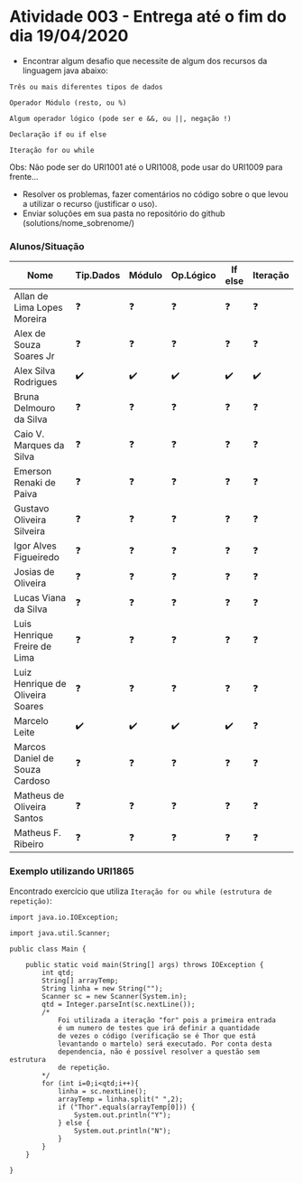 # Atividade 003 - Entrega até o fim do dia 19/04/2020

- Encontrar algum desafio que necessite de algum dos recursos da linguagem java abaixo: 

`Três ou mais diferentes tipos de dados`

`Operador Módulo (resto, ou %)`

`Algum operador lógico (pode ser e &&, ou ||, negação !)`

`Declaração if ou if else`

`Iteração for ou while`

Obs: Não pode ser do URI1001 até o URI1008, pode usar do URI1009 para frente...
- Resolver os problemas, fazer comentários no código sobre o que levou a utilizar o recurso (justificar o uso).
- Enviar soluções em sua pasta no repositório do github (solutions/nome_sobrenome/)

### Alunos/Situação

| Nome  | Tip.Dados | Módulo | Op.Lógico | If else | Iteração |
| ------------- | ------------- | ------------- | ------------- | ------------- | ------------- |
| Allan de Lima Lopes Moreira | :question: | :question: | :question: | :question: | :question: |
| Alex de Souza Soares Jr | :question: | :question: | :question: | :question: | :question: |
| Alex Silva Rodrigues | :heavy_check_mark: | :heavy_check_mark: | :heavy_check_mark: | :heavy_check_mark: | :heavy_check_mark: |
| Bruna Delmouro da Silva | :question: | :question: | :question: | :question: | :question: |
| Caio V. Marques da Silva | :question: | :question: | :question: | :question: | :question: |
| Emerson Renaki de Paiva | :question: | :question: | :question: | :question: | :question: |
| Gustavo Oliveira Silveira | :question: | :question: | :question: | :question: | :question: |
| Igor Alves Figueiredo | :question: | :question: | :question: | :question: | :question: |
| Josias de Oliveira | :question: | :question: | :question: | :question: | :question: |
| Lucas Viana da Silva | :question: | :question: | :question: | :question: | :question: |
| Luis Henrique Freire de Lima | :question: | :question: | :question: | :question: | :question: |
| Luiz Henrique de Oliveira Soares | :question: | :question: | :question: | :question: | :question: |
| Marcelo Leite | :heavy_check_mark: | :heavy_check_mark: | :heavy_check_mark: | :heavy_check_mark: | :question: |
| Marcos Daniel de Souza Cardoso | :question: | :question: | :question: | :question: | :question: |
| Matheus de Oliveira Santos | :question: | :question: | :question: | :question: | :question: |
| Matheus F. Ribeiro | :question: | :question: | :question: | :question: | :question: |

### Exemplo utilizando URI1865

Encontrado exercício que utiliza `Iteração for ou while (estrutura de repetição)`:

```
import java.io.IOException;
 
import java.util.Scanner;

public class Main {
 
    public static void main(String[] args) throws IOException {
        int qtd;
        String[] arrayTemp;
        String linha = new String("");
        Scanner sc = new Scanner(System.in);
        qtd = Integer.parseInt(sc.nextLine());
        /* 
            Foi utilizada a iteração "for" pois a primeira entrada
            é um numero de testes que irá definir a quantidade
            de vezes o código (verificação se é Thor que está
            levantando o martelo) será executado. Por conta desta
            dependencia, não é possível resolver a questão sem estrutura
            de repetição.
        */ 
        for (int i=0;i<qtd;i++){
            linha = sc.nextLine();
            arrayTemp = linha.split(" ",2);
            if ("Thor".equals(arrayTemp[0])) {
                System.out.println("Y");
            } else {
                System.out.println("N");
            }
        }
    }
 
}
```
